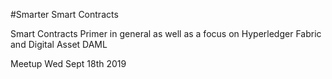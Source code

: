 #Smarter Smart Contracts

Smart Contracts Primer in general as well as a focus on Hyperledger Fabric and Digital Asset DAML

Meetup Wed Sept 18th 2019

